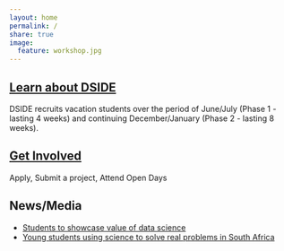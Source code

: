 ```yaml
---
layout: home
permalink: /
share: true
image:
  feature: workshop.jpg
---
```


<div class="tiles">

<div class="tile">
  <h2 class="post-title"><a href='/about/'>Learn about DSIDE</a></h2>
  <p class="post-excerpt"> DSIDE recruits vacation students over the period of June/July (Phase 1 - lasting 4 weeks) and continuing December/January (Phase 2 - lasting 8 weeks).</p>
</div><!-- /.tile -->

<div class="tile">
  <h2 class="post-title"><a href='/get-involved/'>Get Involved</a></h2>
  <p class="post-excerpt">Apply, Submit a project, Attend Open Days</p>
  <h2 class="post-title">News/Media</h2>
  <p class="post-excerpt">
    <ul>
      <li><a href='http://www.itweb.co.za/index.php?option=com_content&view=article&id=158957'target="_blank" >Students to showcase value of data science</a>
      </li>
      <li><a href='http://www.dst.gov.za/index.php/media-room/latest-news/2096-young-students-using-science-to-solve-real-problems-in-south-africa' target="_blank">Young students using science to solve real problems in South Africa</a>
      </li>
    </ul>
</p>
</div><!-- /.tile -->

</div><!-- /.tiles -->
